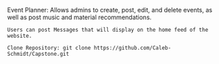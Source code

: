 Event Planner:
    Allows admins to create, post, edit, and delete events, as well as post music and material recommendations.

    Users can post Messages that will display on the home feed of the website. 

    Clone Repository: git clone https://github.com/Caleb-Schmidt/Capstone.git